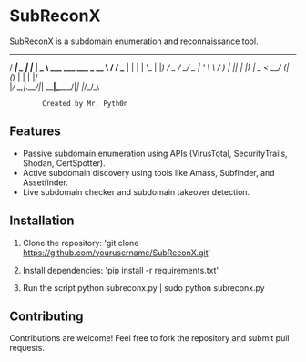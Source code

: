 # SubReconX
SubReconX is a subdomain enumeration and reconnaissance tool.

 ____        _     ____                     __  __
/ ___| _   _| |__ |  _ \ ___  ___ ___  _ __ \ \/ /
\___ \| | | | '_ \| |_) / _ \/ __/ _ \| '_ \ \  /
 ___) | |_| | |_) |  _ <  __/ (_| (_) | | | |/  \
|____/ \__,_|_.__/|_| \_\___|\___\___/|_| |_/_/\_\

            Created by Mr. Pyth0n

## Features
- Passive subdomain enumeration using APIs (VirusTotal, SecurityTrails, Shodan, CertSpotter).
- Active subdomain discovery using tools like Amass, Subfinder, and Assetfinder.
- Live subdomain checker and subdomain takeover detection.

## Installation
1. Clone the repository:
   'git clone https://github.com/yourusername/SubReconX.git'

2. Install dependencies:
   'pip install -r requirements.txt'

3. Run the script
   python subreconx.py | sudo python subreconx.py

## Contributing
Contributions are welcome! Feel free to fork the repository and submit pull requests.

